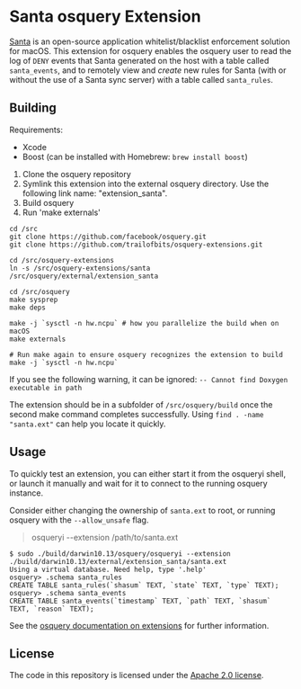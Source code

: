 # Santa osquery Extension

[Santa](https://github.com/google/santa/) is an open-source application whitelist/blacklist enforcement solution for macOS.
This extension for osquery enables the osquery user to read the log of `DENY` events that Santa generated on the host 
with a table called `santa_events`, and to remotely view and *create* new rules for Santa (with or without the use of a Santa sync 
server) with a table called `santa_rules`.

## Building

Requirements:
* Xcode
* Boost (can be installed with Homebrew: `brew install boost`)

1. Clone the osquery repository
2. Symlink this extension into the external osquery directory. Use the following link name: "extension_santa".
3. Build osquery
4. Run 'make externals'

```
cd /src
git clone https://github.com/facebook/osquery.git
git clone https://github.com/trailofbits/osquery-extensions.git

cd /src/osquery-extensions
ln -s /src/osquery-extensions/santa /src/osquery/external/extension_santa

cd /src/osquery
make sysprep
make deps

make -j `sysctl -n hw.ncpu` # how you parallelize the build when on macOS
make externals

# Run make again to ensure osquery recognizes the extension to build
make -j `sysctl -n hw.ncpu`
```

If you see the following warning, it can be ignored: `-- Cannot find Doxygen executable in path`

The extension should be in a subfolder of `/src/osquery/build` once the second make command completes successfully. 
Using `find . -name "santa.ext"` can help you locate it quickly.

## Usage

To quickly test an extension, you can either start it from the osqueryi shell, or launch it manually and wait for it 
to connect to the running osquery instance.

Consider either changing the ownership of `santa.ext` to root, or running osquery with the `--allow_unsafe` flag.

> osqueryi --extension /path/to/santa.ext

```
$ sudo ./build/darwin10.13/osquery/osqueryi --extension ./build/darwin10.13/external/extension_santa/santa.ext
Using a virtual database. Need help, type '.help'
osquery> .schema santa_rules
CREATE TABLE santa_rules(`shasum` TEXT, `state` TEXT, `type` TEXT);
osquery> .schema santa_events
CREATE TABLE santa_events(`timestamp` TEXT, `path` TEXT, `shasum` TEXT, `reason` TEXT);
```

See the [osquery documentation on extensions](https://osquery.readthedocs.io/en/stable/deployment/extensions) for further 
information.

## License

The code in this repository is licensed under the [Apache 2.0 license](../LICENSE).
